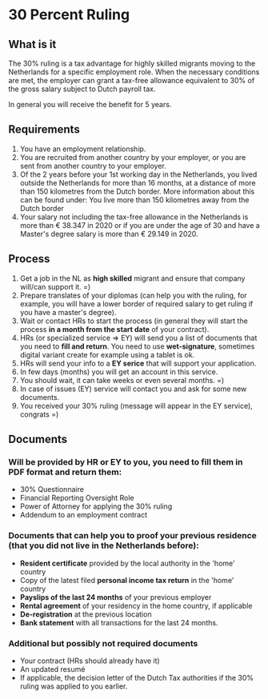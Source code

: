 # 30 Percent Ruling

## What is it

The 30% ruling is a tax advantage for highly skilled migrants moving to the Netherlands for a specific employment role. When the necessary conditions are met, the employer can grant a tax-free allowance equivalent to 30% of the gross salary subject to Dutch payroll tax.

In general you will receive the benefit for 5 years.

## Requirements

1. You have an employment relationship.
2. You are recruited from another country by your employer, or you are sent from another country to your employer.
3. Of the 2 years before your 1st working day in the Netherlands, you lived outside the Netherlands for more than 16 months, at a distance of more than 150 kilometres from the Dutch border. More information about this can be found under: You live more than 150 kilometres away from the Dutch border
4. Your salary not including the tax-free allowance in the Netherlands is more than € 38.347 in 2020 or if you are under the age of 30 and have a Master's degree salary is more than € 29.149 in 2020.

## Process

1. Get a job in the NL as **high skilled** migrant and ensure that company will/can support it. =)
2. Prepare translates of your diplomas (can help you with the ruling, for example, you will have a lower border of required salary to get ruling if you have a master's degree).
3. Wait or contact HRs to start the process (in general they will start the process **in a month from the start date** of your contract).
4. HRs (or specialized service => EY) will send you a list of documents that you need to **fill and return**. You need to use **wet-signature**, sometimes digital variant create for example using a tablet is ok.
5. HRs will send your info to a **EY serice** that will support your application.
6. In few days (months) you will get an account in this service.
7. You should wait, it can take weeks or even several months. =)
8. In case of issues (EY) service will contact you and ask for some new documents.
9. You received your 30% ruling (message will appear in the EY service), congrats =)

## Documents

### Will be provided by HR or EY to you, you need to fill them in PDF format and return them:
- 30% Questionnaire
- Financial Reporting Oversight Role
- Power of Attorney for applying the 30% ruling
- Addendum to an employment contract

### Documents that can help you to proof your previous residence (that you did not live in the Netherlands before):
- **Resident certificate** provided by the local authority in the 'home' country
- Copy of the latest filed **personal income tax return** in the 'home' country
- **Payslips of the last 24 months** of your previous employer
- **Rental agreement** of your residency in the home country, if applicable
- **De-registration** at the previous location
- **Bank statement** with all transactions for the last 24 months.

### Additional but possibly not required documents
- Your contract (HRs should already have it)
- An updated resumé
- If applicable, the decision letter of the Dutch Tax authorities if the 30% ruling was applied to you earlier.
